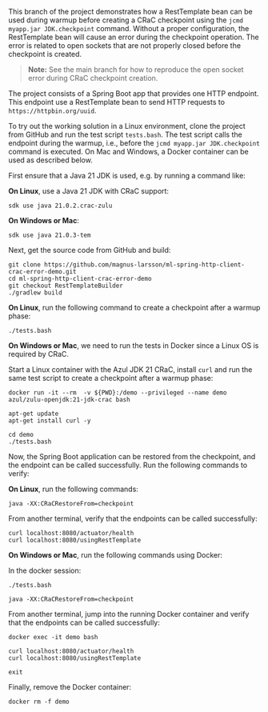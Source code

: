 This branch of the project demonstrates how a RestTemplate bean can be used during warmup before creating a CRaC checkpoint using the `jcmd myapp.jar JDK.checkpoint` command.
Without a proper configuration, the RestTemplate bean will cause an error during the checkpoint operation. The error is related to open sockets that are not properly closed before the checkpoint is created.

> **Note:** See the main branch for how to reproduce the open socket error during CRaC checkpoint creation.

The project consists of a Spring Boot app that provides one HTTP endpoint. This endpoint use a RestTemplate bean to send HTTP requests to `https://httpbin.org/uuid`. 

To try out the working solution in a Linux environment, clone the project from GitHub and run the test script `tests.bash`. The test script calls the endpoint during the warmup, i.e., before the `jcmd myapp.jar JDK.checkpoint` command is executed.
On Mac and Windows, a Docker container can be used as described below.

First ensure that a Java 21 JDK is used, e.g. by running a command like:

**On Linux**, use a Java 21 JDK with CRaC support:

```
sdk use java 21.0.2.crac-zulu
```

**On Windows or Mac**:

```
sdk use java 21.0.3-tem
```

Next, get the source code from GitHub and build:

```
git clone https://github.com/magnus-larsson/ml-spring-http-client-crac-error-demo.git
cd ml-spring-http-client-crac-error-demo
git checkout RestTemplateBuilder
./gradlew build
```

**On Linux**, run the following command to create a checkpoint after a warmup phase:

```
./tests.bash
```

**On Windows or Mac**, we need to run the tests in Docker since a Linux OS is required by CRaC.

Start a Linux container with the Azul JDK 21 CRaC, install `curl` and run the same test script to create a checkpoint after a warmup phase:

```
docker run -it --rm  -v ${PWD}:/demo --privileged --name demo azul/zulu-openjdk:21-jdk-crac bash

apt-get update
apt-get install curl -y

cd demo
./tests.bash
```

Now, the Spring Boot application can be restored from the checkpoint, and the endpoint can be called successfully. Run the following commands to verify:

**On Linux**, run the following commands:

```
java -XX:CRaCRestoreFrom=checkpoint
```

From another terminal, verify that the endpoints can be called successfully:

```
curl localhost:8080/actuator/health
curl localhost:8080/usingRestTemplate
```

**On Windows or Mac**, run the following commands using Docker:

In the docker session:
```
./tests.bash

java -XX:CRaCRestoreFrom=checkpoint
```

From another terminal, jump into the running Docker container and verify that the endpoints can be called successfully:

```
docker exec -it demo bash

curl localhost:8080/actuator/health
curl localhost:8080/usingRestTemplate

exit
```
    
Finally, remove the Docker container:

```
docker rm -f demo
```
